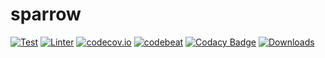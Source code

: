 <div>
  <h1>sparrow</h1>
</div>

[![Test](https://github.com/loustler/sparrow/workflows/Test/badge.svg?branch=main)](https://github.com/loustler/sparrow/actions)
[![Linter](https://github.com/loustler/sparrow/workflows/Linter/badge.svg?branch=main)](https://github.com/loustler/sparrow/actions)
[![codecov.io](https://codecov.io/gh/loustler/sparrow/branch/main/graph/badge.svg?branch=main)](https://codecov.io/gh/loustler/sparrow?branch=main)
[![codebeat](https://goreportcard.com/badge/github.com/loustler/sparrow)](https://goreportcard.com/report/github.com/loustler/sparrow)
[![Codacy Badge](https://app.codacy.com/project/badge/Grade/67dedbee765e43248d119bf405403cf0)](https://www.codacy.com/gh/loustler/sparrow/dashboard?utm_source=github.com&amp;utm_medium=referral&amp;utm_content=loustler/sparrow&amp;utm_campaign=Badge_Grade)
[![Downloads](https://img.shields.io/github/downloads/loustler/sparrow/total.svg)](https://github.com/loustler/sparrow/releases/latest)